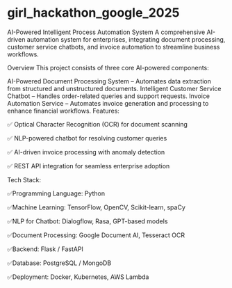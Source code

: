 # girl_hackathon_google_2025

AI-Powered Intelligent Process Automation System
A comprehensive AI-driven automation system for enterprises, integrating document processing, customer service chatbots, and invoice automation to streamline business workflows.

Overview
This project consists of three core AI-powered components:

AI-Powered Document Processing System – Automates data extraction from structured and unstructured documents.
Intelligent Customer Service Chatbot – Handles order-related queries and support requests.
Invoice Automation Service – Automates invoice generation and processing to enhance financial workflows.
Features:

✅ Optical Character Recognition (OCR) for document scanning

✅ NLP-powered chatbot for resolving customer queries

✅ AI-driven invoice processing with anomaly detection

✅ REST API integration for seamless enterprise adoption

Tech Stack:

✅Programming Language: Python

✅Machine Learning: TensorFlow, OpenCV, Scikit-learn, spaCy

✅NLP for Chatbot: Dialogflow, Rasa, GPT-based models

✅Document Processing: Google Document AI, Tesseract OCR

✅Backend: Flask / FastAPI

✅Database: PostgreSQL / MongoDB

✅Deployment: Docker, Kubernetes, AWS Lambda
